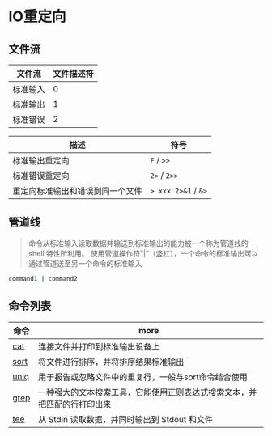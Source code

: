 # IO重定向

## 文件流

| 文件流   | 文件描述符 |
| -------- | ---------- |
| 标准输入 | 0          |
| 标准输出 | 1          |
| 标准错误 | 2          |

| 描述                             | 符号                |
| -------------------------------- | ------------------- |
| 标准输出重定向                   | `F` / `>>`          |
| 标准错误重定向                   | `2>` / `2>>`        |
| 重定向标准输出和错误到同一个文件 | `> xxx 2>&1` / `&>` |

## 管道线

> 命令从标准输入读取数据并输送到标准输出的能力被一个称为管道线的 shell 特性所利用。 使用管道操作符”|”（竖杠），一个命令的标准输出可以通过管道送至另一个命令的标准输入

```bash
command1 | command2
```

## 命令列表

| 命令                                | more                                                                     |
| ----------------------------------- | ------------------------------------------------------------------------ |
| [cat](http://man.linuxde.net/cat)   | 连接文件并打印到标准输出设备上                                           |
| [sort](http://man.linuxde.net/sort) | 将文件进行排序，并将排序结果标准输出                                     |
| [uniq](http://man.linuxde.net/uniq) | 用于报告或忽略文件中的重复行，一般与sort命令结合使用                     |
| [grep](http://man.linuxde.net/grep) | 一种强大的文本搜索工具，它能使用正则表达式搜索文本，并把匹配的行打印出来 |
| [tee](http://man.linuxde.net/tee)   | 从 Stdin 读取数据，并同时输出到 Stdout 和文件                            |
